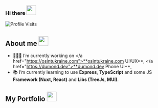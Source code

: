 ### Hi there <img src="https://user-images.githubusercontent.com/42378118/110234147-e3259600-7f4e-11eb-95be-0c4047144dea.gif" width="30">

 ![Profile Visits](https://komarev.com/ghpvc/?username=Excalibur888&style=for-the-badge&label=visits&color=purple)

## About me <img src="https://cdn3.emoji.gg/emojis/1261-hackerbongocat.gif)](https://emoji.gg/emoji/1261-hackerbongocat" width="30">

- 🧑🏻‍💻 I’m currently working on </a href="https://osintukraine.com">**osintukraine.com UI/UX**</a>, </a href="https://dumond.dev">**dumond.dev Phone UI**</a>, 
- 📚 I’m currently learning to use **Express**, **TypeScript** and some JS **Framework (Nuxt, React)** and **Libs (TreeJs, MUI)**.

## My Portfolio <img src="https://cdn3.emoji.gg/emojis/1261-hackerbongocat.gif)](https://emoji.gg/emoji/1261-hackerbongocat" width="30">
